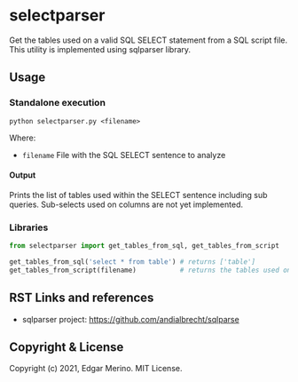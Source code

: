 # selectparser

Get the tables used on a valid SQL SELECT statement from a SQL script file. This utility is implemented using sqlparser library.

## Usage

### Standalone execution

``python selectparser.py <filename>``

Where:

- ``filename`` File with the SQL SELECT sentence to analyze

#### Output

Prints the list of tables used within the SELECT sentence including sub queries.
Sub-selects used on columns are not yet implemented.


### Libraries

```python
from selectparser import get_tables_from_sql, get_tables_from_script

get_tables_from_sql('select * from table') # returns ['table']
get_tables_from_script(filename)           # returns the tables used on filename script
```

## RST Links and references
- sqlparser project: https://github.com/andialbrecht/sqlparse


## Copyright & License

Copyright (c) 2021, Edgar Merino. MIT License.
